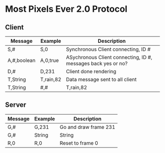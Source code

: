 # Most Pixels Ever 2.0 Protocol


## Client


| Message           | Example                 |  Description           |
| ----------------- | ----------------------- |  --------------------  | 
| S,#               | S,0                     |  Synchronous Client connecting, ID # | 
| A,#,boolean       | A,0,true                |  ASychronous Client connecting, ID #, messages back yes or no? |
| D,#               | D,231                   |  Client done rendering |
| T,String          | T,rain,82               |  Data message sent to all client |
| T,String|#,#      | T,rain,82|0,1           |  Data message, which clients to send to |

## Server

| Message           | Example                 |  Description           |
| ----------------- | ----------------------- |  --------------------  | 
| G,#               | G,231                   |  Go and draw frame 231 | 
| G,#|String|String | G,231|rain,82|snow,42   |  Go and draw frame 231 with these messages | 
| R,0               | R,0                     |  Reset to frame 0 |

 
